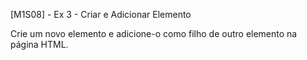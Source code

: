 [M1S08] - Ex 3 - Criar e Adicionar Elemento

Crie um novo elemento e adicione-o como filho de outro elemento na página HTML.
